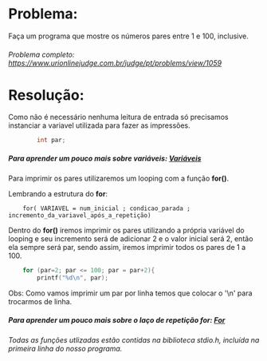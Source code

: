 # Problema:

Faça um programa que mostre os números pares entre 1 e 100, inclusive.

###### Problema completo: https://www.urionlinejudge.com.br/judge/pt/problems/view/1059

# Resolução:

Como não é necessário nenhuma leitura de entrada só precisamos instanciar a variavel utilizada para fazer as impressões.

```c
        int par;

```
##### Para aprender um pouco mais sobre variáveis: [Variáveis](http://linguagemc.com.br/variaveis-em-linguagem-c/)

Para imprimir os pares utilizaremos um looping com a função **for()**.

Lembrando a estrutura do **for**:

        for( VARIAVEL = num_inicial ; condicao_parada ; incremento_da_variavel_após_a_repetição)

Dentro do **for()** iremos imprimir os pares utilizando a própria variável do looping e seu incremento será de adicionar 2 e o valor inicial será 2, então ela sempre será par, sendo assim, iremos imprimir todos os pares de 1 a 100.

```c
	for (par=2; par <= 100; par = par+2){
		printf("%d\n", par);
```
Obs: Como vamos imprimir um par por linha temos que colocar o '\n' para trocarmos de linha.

##### Para aprender um pouco mais sobre o laço de repetição for: [For](http://linguagemc.com.br/a-estrutura-de-repeticao-for-em-c/)

###### Todas as funções utlizadas estão contidas na biblioteca stdio.h, incluída na primeira linha do nosso programa.
